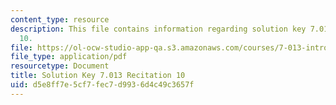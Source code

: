 ```yaml
---
content_type: resource
description: This file contains information regarding solution key 7.013 recitation
  10.
file: https://ol-ocw-studio-app-qa.s3.amazonaws.com/courses/7-013-introductory-biology-spring-2013/d5e8ff7e5cf7fec7d9936d4c49c3657f_MIT7_013S12_RecitatSol_10.pdf
file_type: application/pdf
resourcetype: Document
title: Solution Key 7.013 Recitation 10
uid: d5e8ff7e-5cf7-fec7-d993-6d4c49c3657f
---
```

